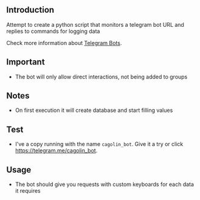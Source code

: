 ## Introduction
Attempt to create a python script that monitors a telegram bot URL and replies to commands for logging data

Check more information about [Telegram Bots](https://core.telegram.org/bots/).

## Important
- The bot will only allow direct interactions, not being added to groups

## Notes
- On first execution it will create database and start filling values

## Test
- I've a copy running with the name `cagolin_bot`.  Give it a try or click  <https://telegram.me/cagolin_bot>.

## Usage
- The bot should give you requests with custom keyboards for each data it  requires

 

